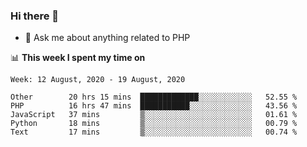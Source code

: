 ### Hi there 👋

<!--
**mustafaculban/mustafaculban** is a ✨ _special_ ✨ repository because its `README.md` (this file) appears on your GitHub profile.

Here are some ideas to get you started:

- 🌱 I’m currently learning ...
- 👯 I’m looking to collaborate on ...
- 🤔 I’m looking for help with ...
- 📫 How to reach me: ...
- 😄 Pronouns: ...
- ⚡ Fun fact: ...

-->
- 💬 Ask me about anything related to PHP


📊 **This week I spent my time on**
<!--START_SECTION:waka-->
```text
Week: 12 August, 2020 - 19 August, 2020

Other        20 hrs 15 mins  █████████████░░░░░░░░░░░░   52.55 % 
PHP          16 hrs 47 mins  ███████████░░░░░░░░░░░░░░   43.56 % 
JavaScript   37 mins         ▒░░░░░░░░░░░░░░░░░░░░░░░░   01.61 % 
Python       18 mins         ▒░░░░░░░░░░░░░░░░░░░░░░░░   00.79 % 
Text         17 mins         ▒░░░░░░░░░░░░░░░░░░░░░░░░   00.74 % 
```
<!--END_SECTION:waka-->
